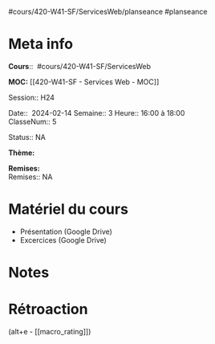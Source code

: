 #cours/420-W41-SF/ServicesWeb/planseance #planseance
# Meta info
**Cours**::  #cours/420-W41-SF/ServicesWeb

**MOC:** [[420-W41-SF - Services Web - MOC]]

Session:: H24

Date::  2024-02-14
Semaine:: 3 
Heure:: 16:00 à 18:00  
ClasseNum:: 5

Status:: <span class="chip na">NA</span>

**Thème:**

**Remises:**  
Remises:: <span class="chip na">NA</span>

# Matériel du cours
* Présentation (Google Drive)
* Excercices (Google Drive)

# Notes

# Rétroaction
(alt+e - [[macro_rating]])

